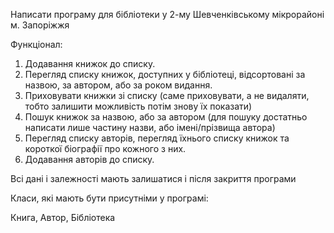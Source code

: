 Написати програму для бібліотеки у 2-му Шевченківському мікрорайоні м. Запоріжжя

Функціонал:

1. Додавання книжок до списку.
2. Перегляд списку книжок, доступних у бібліотеці, відсортовані за назвою, за автором, або за роком видання.
3. Приховувати книжки зі списку (саме приховувати, а не видаляти, тобто залишити можливість потім знову їх показати)
4. Пошук книжок за назвою, або за автором (для пошуку достатньо написати лише частину назви, або імені/прізвища автора)
5. Перегляд списку авторів, перегляд їхнього списку книжок та короткої біографії про кожного з них.
6. Додавання авторів до списку.

Всі дані і залежності мають залишатися і після закриття програми

Класи, які мають бути присутніми у програмі:

Книга, Автор, Бібліотека